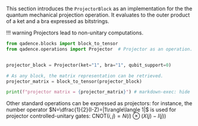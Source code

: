 This section introduces the `ProjectorBlock` as an implementation for the the quantum mechanical projection operation. It evaluates to the outer product of a ket and a bra expressed as bitstrings.

!!! warning
    Projectors lead to non-unitary computations.


```python exec="on" source="material-block" session="noise" result="json"
from qadence.blocks import block_to_tensor
from qadence.operations import Projector  # Projector as an operation.


projector_block = Projector(ket="1", bra="1", qubit_support=0)

# As any block, the matrix representation can be retrieved.
projector_matrix = block_to_tensor(projector_block)

print(f"projector matrix = {projector_matrix}") # markdown-exec: hide
```

Other standard operations can be expressed as projectors: for instance, the number operator $N=\dfrac{1}{2}(I-Z)=|1\rangle\langle 1|$ is used for projector controlled-unitary gates: $\textrm{CNOT}(i,j)=N(i)\otimes(X(j)-I(j))$
